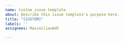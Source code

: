 ```yaml
---
name: Custom issue template
about: Describe this issue template's purpose here.
title: "[CUSTOM]"
labels: ''
assignees: MaximilianAdF

---
```



